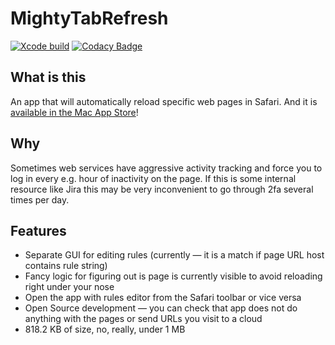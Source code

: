 # MightyTabRefresh

[![Xcode build](https://github.com/kukushechkin/MightyTabRefresh/actions/workflows/xcode.yml/badge.svg?branch=main)](https://github.com/kukushechkin/MightyTabRefresh/actions/workflows/xcode.yml)
[![Codacy Badge](https://app.codacy.com/project/badge/Grade/5e328c582bc64e89b97dfcbdfbe89534)](https://www.codacy.com/gh/kukushechkin/MightyTabRefresh/dashboard?utm_source=github.com&amp;utm_medium=referral&amp;utm_content=kukushechkin/MightyTabRefresh&amp;utm_campaign=Badge_Grade)

## What is this

An app that will automatically reload specific web pages in Safari. And it is [available in the Mac App Store](https://apps.apple.com/fi/app/mighty-tab-refresh/id1582359612?mt=12)!

## Why

Sometimes web services have aggressive activity tracking and force you to log in every e.g. hour of inactivity on the page. If this is some internal resource like Jira this may be very inconvenient to go through 2fa several times per day.

## Features

*  Separate GUI for editing rules (currently — it is a match if page URL host contains rule string)
*  Fancy logic for figuring out is page is currently visible to avoid reloading right under your nose
*  Open the app with rules editor from the Safari toolbar or vice versa
*  Open Source development — you can check that app does not do anything with the pages or send URLs you visit to a cloud
*  818.2 KB of size, no, really, under 1 MB
